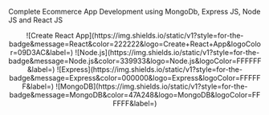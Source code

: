 Complete Ecommerce App Development using MongoDb, Express JS, Node JS and React JS

<p align="center">
![Create React App](https://img.shields.io/static/v1?style=for-the-badge&message=React&color=222222&logo=Create+React+App&logoColor=09D3AC&label=)
![Node.js](https://img.shields.io/static/v1?style=for-the-badge&message=Node.js&color=339933&logo=Node.js&logoColor=FFFFFF&label=)
![Express](https://img.shields.io/static/v1?style=for-the-badge&message=Express&color=000000&logo=Express&logoColor=FFFFFF&label=)
![MongoDB](https://img.shields.io/static/v1?style=for-the-badge&message=MongoDB&color=47A248&logo=MongoDB&logoColor=FFFFFF&label=)
</p>